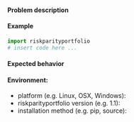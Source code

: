 <!-- Fill in the information below before opening an issue. -->

#### Problem description
<!-- Provide a clear and concise description of the issue. -->

#### Example
<!-- Provide a link or minimal code snippet that demonstrates the issue. -->
```python
import riskparityportfolio
# insert code here ...
```

#### Expected behavior
<!-- Describe the behavior you expected and how it differs from the behavior observed in the example. -->

#### Environment:
- platform (e.g. Linux, OSX, Windows):
- riskparityportfolio version (e.g. 1.1):
- installation method (e.g. pip, source):
